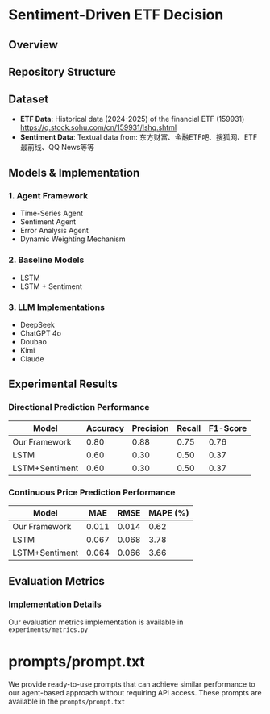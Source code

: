 # Sentiment-Driven ETF Decision

<!--This repository contains the implementation of "Sentiment-Driven ETF Decision: A Fully LLM-Centric Agent Framework with Dynamic Constraint Prompts", a novel approach for ETF price prediction that leverages LLMs and sentiment analysis. -->

## Overview

<!-- Our framework introduces an end-to-end architecture for ETF decision-making using LLMs, incorporating sentiment analysis and dynamic weighting mechanisms. The framework achieved superior performance in both directional prediction (accuracy: 0.80) and continuous price prediction (MAE: 0.011). -->

## Repository Structure
## Dataset

- **ETF Data**: Historical data (2024-2025) of the financial ETF (159931)  https://q.stock.sohu.com/cn/159931/lshq.shtml
- **Sentiment Data**: Textual data from: 东方财富、金融ETF吧、搜狐网、ETF最前线、QQ News等等
 
## Models & Implementation

### 1. Agent Framework
- Time-Series Agent
- Sentiment Agent
- Error Analysis Agent
- Dynamic Weighting Mechanism

### 2. Baseline Models
- LSTM
- LSTM + Sentiment

### 3. LLM Implementations
- DeepSeek
- ChatGPT 4o
- Doubao
- Kimi
- Claude

## Experimental Results

### Directional Prediction Performance

| Model | Accuracy | Precision | Recall | F1-Score |
|-------|----------|-----------|---------|-----------|
| Our Framework | 0.80 | 0.88 | 0.75 | 0.76 |
| LSTM | 0.60 | 0.30 | 0.50 | 0.37 |
| LSTM+Sentiment | 0.60 | 0.30 | 0.50 | 0.37 |

### Continuous Price Prediction Performance

| Model | MAE | RMSE | MAPE (%) |
|-------|-----|------|-----------|
| Our Framework | 0.011 | 0.014 | 0.62 |
| LSTM | 0.067 | 0.068 | 3.78 |
| LSTM+Sentiment | 0.064 | 0.066 | 3.66 |

## Evaluation Metrics

### Implementation Details
Our evaluation metrics implementation is available in `experiments/metrics.py`

# prompts/prompt.txt
We provide ready-to-use prompts that can achieve similar performance to our agent-based approach without requiring API access. These prompts are available in the  `prompts/prompt.txt`
